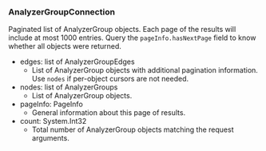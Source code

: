 ### AnalyzerGroupConnection
Paginated list of AnalyzerGroup objects. Each page of the results will include at most 1000 entries. Query the `pageInfo.hasNextPage` field to know whether all objects were returned.

- edges: list of AnalyzerGroupEdges
  - List of AnalyzerGroup objects with additional pagination information. Use `nodes` if per-object cursors are not needed.
- nodes: list of AnalyzerGroups
  - List of AnalyzerGroup objects.
- pageInfo: PageInfo
  - General information about this page of results.
- count: System.Int32
  - Total number of AnalyzerGroup objects matching the request arguments.
